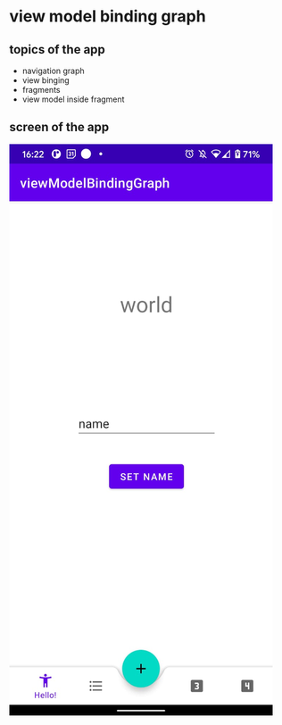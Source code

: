# view model binding graph
## topics of the app
- navigation graph
- view binging
- fragments
- view model inside fragment

## screen of the app
![img](scrren.jpeg)
